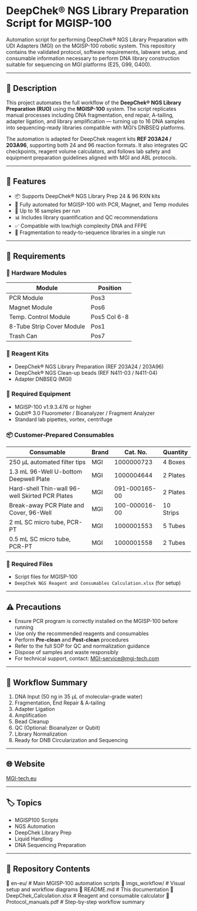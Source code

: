# DeepChek® NGS Library Preparation Script for MGISP-100

Automation script for performing DeepChek® NGS Library Preparation with UDI Adapters (MGI) on the MGISP-100 robotic system. This repository contains the validated protocol, software requirements, labware setup, and consumable information necessary to perform DNA library construction suitable for sequencing on MGI platforms (E25, G99, G400).

---

## 📖 Description

This project automates the full workflow of the **DeepChek® NGS Library Preparation (RUO)** using the **MGISP-100** system. The script replicates manual processes including DNA fragmentation, end repair, A-tailing, adapter ligation, and library amplification — turning up to 16 DNA samples into sequencing-ready libraries compatible with MGI’s DNBSEQ platforms.

The automation is adapted for DeepChek reagent kits **REF 203A24 / 203A96**, supporting both 24 and 96 reaction formats. It also integrates QC checkpoints, reagent volume calculators, and follows lab safety and equipment preparation guidelines aligned with MGI and ABL protocols.

---

## 🚀 Features

- 📦 Supports DeepChek® NGS Library Prep 24 & 96 RXN kits  
- 🧪 Fully automated for MGISP-100 with PCR, Magnet, and Temp modules  
- 🧬 Up to 16 samples per run  
- 📊 Includes library quantification and QC recommendations  
- ✅ Compatible with low/high complexity DNA and FFPE  
- 🔄 Fragmentation to ready-to-sequence libraries in a single run

---

## 🧰 Requirements

### 🔧 Hardware Modules

| Module                     | Position     |
|---------------------------|--------------|
| PCR Module                | Pos3         |
| Magnet Module             | Pos6         |
| Temp. Control Module      | Pos5 Col 6-8 |
| 8-Tube Strip Cover Module | Pos1         |
| Trash Can                 | Pos7         |

### 🧪 Reagent Kits

- DeepChek® NGS Library Preparation (REF 203A24 / 203A96)
- DeepChek® NGS Clean-up beads (REF N411-03 / N411-04)
- Adapter DNBSEQ (MGI)

### 🧫 Required Equipment

- MGISP-100 v1.9.3.476 or higher
- Qubit® 3.0 Fluorometer / Bioanalyzer / Fragment Analyzer
- Standard lab pipettes, vortex, centrifuge

### 📦 Customer-Prepared Consumables

| Consumable                                         | Brand | Cat. No.     | Quantity     |
|----------------------------------------------------|-------|--------------|--------------|
| 250 μL automated filter tips                       | MGI   | 1000000723   | 4 Boxes      |
| 1.3 mL 96-Well U-bottom Deepwell Plate             | MGI   | 1000004644   | 2 Plates     |
| Hard-shell Thin-wall 96-well Skirted PCR Plates    | MGI   | 091-000165-00| 2 Plates     |
| Break-away PCR Plate and Cover, 96-Well            | MGI   | 100-000016-00| 10 Strips    |
| 2 mL SC micro tube, PCR-PT                         | MGI   | 1000001553   | 5 Tubes      |
| 0.5 mL SC micro tube, PCR-PT                       | MGI   | 1000001558   | 2 Tubes      |


### 📂 Required Files

- Script files for MGISP-100
- `DeepChek NGS Reagent and Consumables Calculation.xlsx` (for setup)

---

## ⚠️ Precautions

- Ensure PCR program is correctly installed on the MGISP-100 before running
- Use only the recommended reagents and consumables
- Perform **Pre-clean** and **Post-clean** procedures
- Refer to the full SOP for QC and normalization guidance
- Dispose of samples and waste responsibly
- For technical support, contact: [MGI-service@mgi-tech.com](mailto:MGI-service@mgi-tech.com)

---

## 🔬 Workflow Summary

1. DNA Input (50 ng in 35 µL of molecular-grade water)
2. Fragmentation, End Repair & A-tailing
3. Adapter Ligation
4. Amplification
5. Bead Cleanup
6. QC (Optional: Bioanalyzer or Qubit)
7. Library Normalization
8. Ready for DNB Circularization and Sequencing

---

## 🌐 Website

[MGI-tech.eu](https://www.mgi-tech.eu)

---

## 🏷️ Topics

- MGISP100 Scripts
- NGS Automation
- DeepChek Library Prep
- Liquid Handling
- DNA Sequencing Preparation

---

## 📁 Repository Contents
📁 en-eu/ # Main MGISP-100 automation scripts
📁 imgs_workflow/ # Visual setup and workflow diagrams
📄 README.md # This documentation
📄 DeepChek_Calculation.xlsx # Reagent and consumable calculator
📄 Protocol_manuals.pdf # Step-by-step workflow summary
